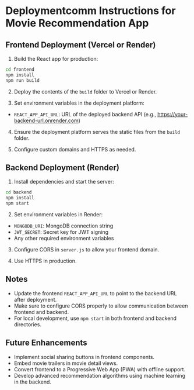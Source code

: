 # Deploymentcomm Instructions for Movie Recommendation App

## Frontend Deployment (Vercel or Render)

1. Build the React app for production:

```bash
cd frontend
npm install
npm run build
```

2. Deploy the contents of the `build` folder to Vercel or Render.

3. Set environment variables in the deployment platform:

- `REACT_APP_API_URL`: URL of the deployed backend API (e.g., https://your-backend-url.onrender.com)

4. Ensure the deployment platform serves the static files from the `build` folder.

5. Configure custom domains and HTTPS as needed.

## Backend Deployment (Render)

1. Install dependencies and start the server:

```bash
cd backend
npm install
npm start
```

2. Set environment variables in Render:

- `MONGODB_URI`: MongoDB connection string
- `JWT_SECRET`: Secret key for JWT signing
- Any other required environment variables

3. Configure CORS in `server.js` to allow your frontend domain.

4. Use HTTPS in production.

## Notes

- Update the frontend `REACT_APP_API_URL` to point to the backend URL after deployment.
- Make sure to configure CORS properly to allow communication between frontend and backend.
- For local development, use `npm start` in both frontend and backend directories.

## Future Enhancements

- Implement social sharing buttons in frontend components.
- Embed movie trailers in movie detail views.
- Convert frontend to a Progressive Web App (PWA) with offline support.
- Develop advanced recommendation algorithms using machine learning in the backend.
